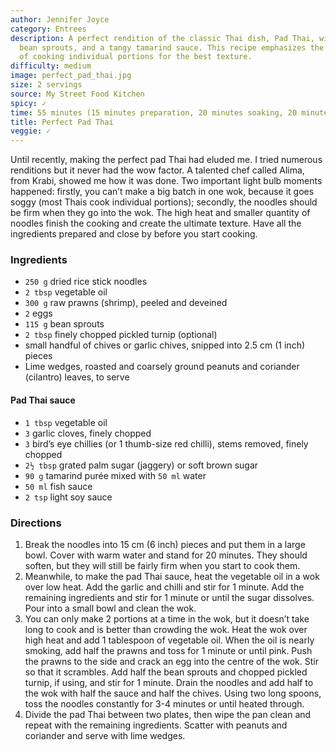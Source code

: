 ```yaml
---
author: Jennifer Joyce
category: Entrees
description: A perfect rendition of the classic Thai dish, Pad Thai, with prawns,
  bean sprouts, and a tangy tamarind sauce. This recipe emphasizes the importance
  of cooking individual portions for the best texture.
difficulty: medium
image: perfect_pad_thai.jpg
size: 2 servings
source: My Street Food Kitchen
spicy: ✓
time: 55 minutes (15 minutes preparation, 20 minutes soaking, 20 minutes cooking)
title: Perfect Pad Thai
veggie: ✓
---
```

Until recently, making the perfect pad Thai had eluded me. I tried numerous renditions but it never had the wow factor. A talented chef called Alima, from Krabi, showed me how it was done. Two important light bulb moments happened: firstly, you can’t make a big batch in one wok, because it goes soggy \(most Thais cook individual portions\); secondly, the noodles should be firm when they go into the wok. The high heat and smaller quantity of noodles finish the cooking and create the ultimate texture. Have all the ingredients prepared and close by before you start cooking.

### Ingredients

* `250 g` dried rice stick noodles
* `2 tbsp` vegetable oil
* `300 g` raw prawns (shrimp), peeled and deveined
* `2` eggs
* `115 g` bean sprouts
* `2 tbsp` finely chopped pickled turnip (optional)
* small handful of chives or garlic chives, snipped into 2.5 cm (1 inch) pieces
* Lime wedges, roasted and coarsely ground peanuts and coriander (cilantro) leaves, to serve

#### Pad Thai sauce

* `1 tbsp` vegetable oil
* `3` garlic cloves, finely chopped
* `3` bird’s eye chillies (or 1 thumb-size red chilli), stems removed, finely chopped
* `2½ tbsp` grated palm sugar (jaggery) or soft brown sugar
* `90 g` tamarind purée mixed with `50 ml` water
* `50 ml` fish sauce
* `2 tsp` light soy sauce

### Directions

1. Break the noodles into 15 cm (6 inch) pieces and put them in a large bowl. Cover with warm water and stand for 20 minutes. They should soften, but they will still be fairly firm when you start to cook them.
2. Meanwhile, to make the pad Thai sauce, heat the vegetable oil in a wok over low heat. Add the garlic and chilli and stir for 1 minute. Add the remaining ingredients and stir for 1 minute or until the sugar dissolves. Pour into a small bowl and clean the wok.
3. You can only make 2 portions at a time in the wok, but it doesn’t take long to cook and is better than crowding the wok. Heat the wok over high heat and add 1 tablespoon of vegetable oil. When the oil is nearly smoking, add half the prawns and toss for 1 minute or until pink. Push the prawns to the side and crack an egg into the centre of the wok. Stir so that it scrambles. Add half the bean sprouts and chopped pickled turnip, if using, and stir for 1 minute. Drain the noodles and add half to the wok with half the sauce and half the chives. Using two long spoons, toss the noodles constantly for 3-4 minutes or until heated through.
4. Divide the pad Thai between two plates, then wipe the pan clean and repeat with the remaining ingredients. Scatter with peanuts and coriander and serve with lime wedges.